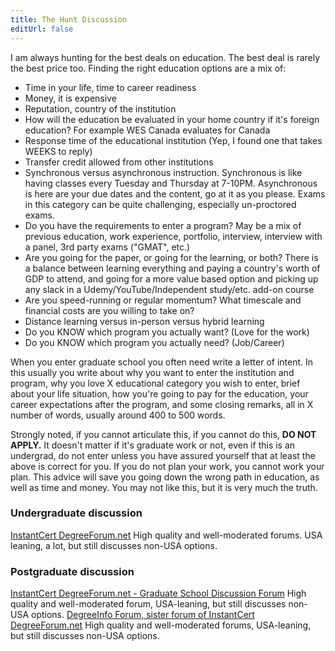 ```yaml
---
title: The Hunt Discussion
editUrl: false
---
```


I am always hunting for the best deals on education. The best deal is rarely the best price too.
Finding the right education options are a mix of:

* Time in your life, time to career readiness
* Money, it is expensive
* Reputation, country of the institution
* How will the education be evaluated in your home country if it's foreign education? For example WES Canada evaluates for Canada
* Response time of the educational institution (Yep, I found one that takes WEEKS to reply)
* Transfer credit allowed from other institutions
* Synchronous versus asynchronous instruction. Synchronous is like having classes every Tuesday and Thursday at 7-10PM. Asynchronous is here are your due dates and the content, go at it as you please. Exams in this category can be quite challenging, especially un-proctored exams.
* Do you have the requirements to enter a program? May be a mix of previous education, work experience, portfolio, interview, interview with a panel, 3rd party exams ("GMAT", etc.)
* Are you going for the paper, or going for the learning, or both? There is a balance between learning everything and paying a country's worth of GDP to attend, and going for a more value based option and picking up any slack in a Udemy/YouTube/Independent study/etc. add-on course
* Are you speed-running or regular momentum? What timescale and financial costs are you willing to take on?
* Distance learning versus in-person versus hybrid learning
* Do you KNOW which program you actually want? (Love for the work)
* Do you KNOW which program you actually need? (Job/Career)

When you enter graduate school you often need write a letter of intent. In this usually you write about why you want to enter the institution and program, why you love X educational category you wish to enter, brief about your life situation, how you're going to pay for the education, your career expectations after the program, and some closing remarks, all in X number of words, usually around 400 to 500 words.

Strongly noted, if you cannot articulate this, if you cannot do this, **DO NOT APPLY.** It doesn't matter if it's graduate work or not, even if this is an undergrad, do not enter unless you have assured yourself that at least the above is correct for you. If you do not plan your work, you cannot work your plan. This advice will save you going down the wrong path in education, as well as time and money. You may not like this, but it is very much the truth.

### Undergraduate discussion

[InstantCert DegreeForum.net](https://www.degreeforum.net/mybb/index.php) High quality and well-moderated forums. USA leaning, a lot, but still discusses non-USA options.

### Postgraduate discussion

[InstantCert DegreeForum.net - Graduate School Discussion Forum](https://www.degreeforum.net/mybb/Forum-Graduate-School-Discussion) High quality and well-moderated forum, USA-leaning, but still discusses non-USA options.
[DegreeInfo Forum, sister forum of InstantCert DegreeForum.net](https://www.degreeinfo.com/index.php) High quality and well-moderated forums, USA-leaning, but still discusses non-USA options.

